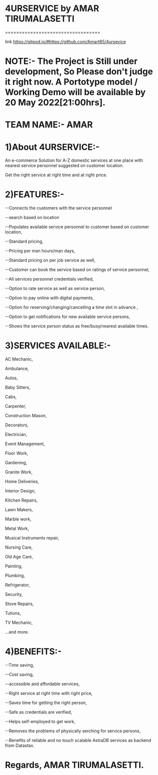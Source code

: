 # 4URSERVICE by AMAR TIRUMALASETTI
==================================

link
<https://gitpod.io/#https://github.com/Amart85/4ursevice>

NOTE:- The Project is Still under development, So Please don't judge it right now.
A Portotype model / Working Demo will be available by 20 May 2022[21:00hrs].
==================================================================================

TEAM NAME:- AMAR
=================



1)About 4URSERVICE:-
==================

An e-commerce Solution for A-Z domestic services at one place with nearest service personnel suggested on customer location. 

Get the right service at right time and at right price. 



2)FEATURES:-
==============

--Connects the customers with the service personnel

--search based on location

--Populates available service personnel to customer based on customer location,

--Standard pricing,

--Pricing per man hours/man days,

--Standard pricing on per job service as well,

--Customer can book the service based on ratings of service personnel,

--All services personnel credentials verified,

--Option to rate service as well as service person,

--Option to pay online with digital payments,

--Option for reserving/changing/cancelling a time slot in advance ,

--Option to get notifications for new available service persons,

--Shows the service person status as free/busy/nearest available times.



3)SERVICES AVAILABLE:-
====================

AC Mechanic,

Ambulance,

Autos,

Baby Sitters,

Cabs,

Carpenter,

Construction Mason,

Decorators,

Electrician,

Event Management,

Floor Work,

Gardening,

Granite Work,

Home Deliveries,

Interior Design,

Kitchen Repairs,

Lawn Makers,

Marble work,

Metal Work,

Musical Instruments repair,

Nursing Care,

Old Age Care,

Painting,

Plumbing,

Refrigerator,

Security,

Stove Repairs,

Tutions,

TV Mechanic,

...and more.




4)BENEFITS:-
===========

--Time saving,

--Cost saving,

--accessible and affordable services,

--Right service at right time with right price,

--Saves time for getting the right person,

--Safe as credentials are verified,

--Helps self-employed to get work,

--Removes the problems of physically serching for service persons,

--Benefits of reliable and no touch scalable AstraDB services as backend from Datastax.





Regards,
AMAR TIRUMALASETTI.
===================

